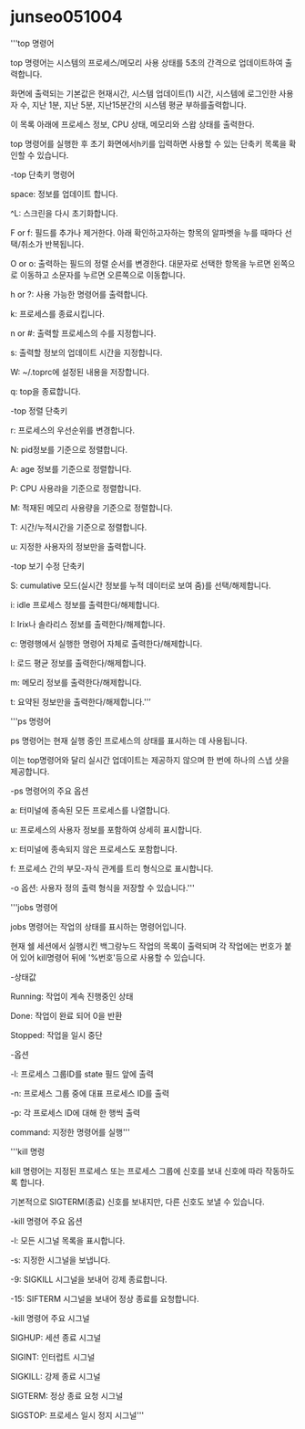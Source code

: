 # junseo051004
'''top 명령어

top 명령어는 시스템의 프로세스/메모리 사용 상태를 5초의 간격으로 업데이트하여 출력합니다.

화면에 출력되는 기본값은 현재시간, 시스템 업데이트(1) 시간, 시스템에 로그인한 사용자 수, 지난 1분, 지난 5분, 지난15분간의 시스템 평균 부하를출력합니다.

이 목록 아래에 프로세스 정보, CPU 상태, 메모리와 스왑 상태를 출력한다. 

top 명령어를 실행한 후 초기 화면에서h키를 입력하면 사용할 수 있는 단축키 목록을 확인할 수 있습니다.

-top 단축키 명령어

 space: 정보를 업데이트 합니다.
 
 ^L: 스크린을 다시 초기화합니다.
 
 F or f: 필드를 추가나 제거한다. 아래 확인하고자하는 항목의 알파벳을 누를 때마다 선택/취소가 반복됩니다.
 
 O or o: 출력하는 필드의 정렬 순서를 변경한다. 대문자로 선택한 항목을 누르면 왼쪽으로 이동하고 소문자를 누르면 오른쪽으로 이동합니다.
 
 h or ?: 사용 가능한 명령어를 출력합니다.
 
 k: 프로세스를 종료시킵니다.
 
 n or #: 출력할 프로세스의 수를 지정합니다.
 
 s: 출력할 정보의 업데이트 시간을 지정합니다.
 
 W: ~/.toprc에 설정된 내용을 저장합니다.
 
 q: top을 종료합니다.
 
-top 정렬 단축키 

 r: 프로세스의 우선순위를 변경합니다.
 
 N: pid정보를 기준으로 정렬합니다.
 
 A: age 정보를 기준으로 정렬합니다.
 
 P: CPU 사용랴을 기준으로 정렬합니다.
 
 M: 적재된 메모리 사용량을 기준으로 정렬합니다.
 
 T: 시간/누적시간을 기준으로 정렬합니다.
 
 u: 지정한 사용자의 정보만을 출력합니다.
 
-top 보기 수정 단축키

 S: cumulative 모드(실시간 정보를 누적 데이터로 보여 줌)를 선택/해제합니다.
 
 i: idle 프로세스 정보를 출력한다/해제합니다.
 
 I: Irix나 솔라리스 정보를 출력한다/해제합니다.
 
 c: 명령행에서 실행한 명령어 자체로 출력한다/해제합니다.
 
 l: 로드 평균 정보를 출력한다/해제합니다.
 
 m: 메모리 정보를 출력한다/해제합니다.
 
 t: 요약된 정보만을 출력한다/해제합니다.''’
 
 '''ps 명령어
 
ps 명령어는 현재 실행 중인 프로세스의 상태를 표시하는 데 사용됩니다.

이는 top명령어와 달리 실시간 업데이트는 제공하지 않으며 한 번에 하나의 스냅 샷을 제공합니다.

-ps 명령어의 주요 옵션

 a: 터미널에 종속된 모든 프로세스를 나열합니다. 
 
 u: 프로세스의 사용자 정보를 포함하여 상세히 표시합니다. 
 
 x: 터미널에 종속되지 않은 프로세스도 포함합니다. 
 
 f: 프로세스 간의 부모-자식 관계를 트리 형식으로 표시합니다. 
 
 -o 옵션: 사용자 정의 출력 형식을 저장할 수 있습니다.'''
 
'''jobs 명령어

jobs 명령어는 작업의 상태를 표시하는 명령어입니다. 

현재 쉘 세션에서 실행시킨 백그랑누드 작업의 목록이 출력되며 각 작업에는 번호가 붙어 있어 kill명령어 뒤에 '%번호'등으로 사용할 수 있습니다.

-상태값

 Running: 작업이 계속 진행중인 상태
 
 Done: 작업이 완료 되어 0을 반환
 
 Stopped: 작업을 일시 중단
 
-옵션

 -l: 프로세스 그룹ID를 state 필드 앞에 출력
 
 -n: 프로세스 그룹 중에 대표 프로세스 ID를 출력
 
 -p: 각 프로세스 ID에 대해 한 행씩 출력
 
 command: 지정한 명령어를 실행'''
 
  '''kill 명령
  
kill 명령어는 지정된 프로세스 또는 프로세스 그룹에 신호를 보내 신호에 따라 작동하도록 합니다.

기본적으로 SIGTERM(종료) 신호를 보내지만, 다른 신호도 보낼 수 있습니다.

-kill 명령어 주요 옵션

 -l: 모든 시그널 목록을 표시합니다.
 
 -s: 지정한 시그널을 보냅니다.
 
 -9: SIGKILL 시그널을 보내어 강제 종료합니다.
 
 -15: SIFTERM 시그널을 보내어 정상 종료를 요청합니다.
 
-kill 명령어 주요 시그널

 SIGHUP: 세션 종료 시그널
 
 SIGINT: 인터럽트 시그널
 
 SIGKILL: 강제 종료 시그널
 
 SIGTERM: 정상 종료 요청 시그널
 
 SIGSTOP: 프로세스 일시 정지 시그널'''
